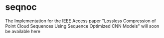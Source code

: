 # seqnoc
The Implementation for the IEEE Access paper "Lossless Compression of Point Cloud Sequences Using Sequence Optimized CNN Models" will soon be available here
